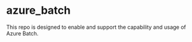 # azure_batch
This repo is designed to enable and support the capability and usage of Azure Batch.


